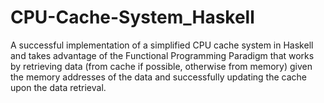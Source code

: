 # CPU-Cache-System_Haskell
A successful implementation of a simplified CPU cache system in Haskell and takes advantage of the Functional Programming Paradigm that works by retrieving data (from cache if possible, otherwise from memory) given the memory addresses of the data and successfully updating the cache upon the data retrieval.
